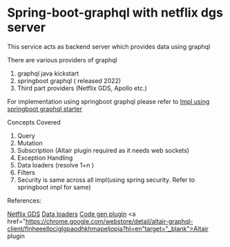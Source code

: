 # Spring-boot-graphql with netflix dgs server

This service acts as backend server which provides data using graphql

There are various providers of graphql
1. graphql java kickstart
2. springboot graphql ( released 2022)
3. Third part providers (Netflix GDS, Apollo etc.)


For implementation using springboot graphql please refer to <a href="https://github.com/charanguggilam123/springboot-graphql-tutorial">Impl using springboot graphql starter</a>

Concepts Covered
1. Query
2. Mutation
3. Subscription (Altair plugin required as it needs web sockets)
4. Exception Handling
5. Data loaders (resolve 1+n )
6. Filters
7. Security is same across all impl(using spring security. Refer to springboot impl for same)

References:

<a href="https://netflix.github.io/dgs/getting-started/" target="_blank">Netflix GDS</a>
<a href="https://netflix.github.io/dgs/data-loaders/" target="_blank">Data loaders</a>
<a href="https://netflix.github.io/dgs/generating-code-from-schema/" target="_blank">Code gen plugin</a>
<a href="https://chrome.google.com/webstore/detail/altair-graphql-client/flnheeellpciglgpaodhkhmapeljopja?hl=en"target="_blank">Altair plugin</a>


